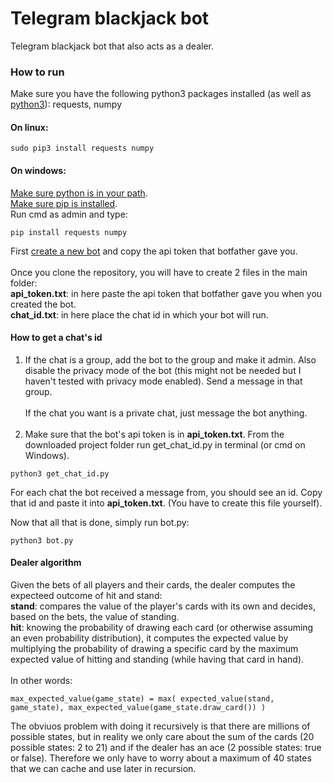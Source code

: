 # Telegram blackjack bot
Telegram blackjack bot that also acts as a dealer.

### How to run
Make sure you have the following python3 packages installed (as well as [python3](https://www.python.org/downloads/)): requests, numpy

#### On linux:
```
sudo pip3 install requests numpy
```

#### On windows:
[Make sure python is in your path](https://projects.raspberrypi.org/en/projects/using-pip-on-windows/5). <br />
[Make sure pip is installed](https://projects.raspberrypi.org/en/projects/using-pip-on-windows/6). <br />
Run cmd as admin and type: 
```
pip install requests numpy
```
First [create a new bot](https://core.telegram.org/bots#6-botfather) and copy the api token that botfather gave you. <br /><br />
Once you clone the repository, you will have to create 2 files in the main folder: <br />
**api_token.txt**: in here paste the api token that botfather gave you when you created the bot.<br />
**chat_id.txt**: in here place the chat id in which your bot will run.<br />

#### How to get a chat's id
1. If the chat is a group, add the bot to the group and make it admin. Also disable the privacy mode of the bot (this might not be needed but I haven't tested with privacy mode enabled). Send a message in that group.<br /><br />
If the chat you want is a private chat, just message the bot anything.<br /><br />
2. Make sure that the bot's api token is in **api_token.txt**. From the downloaded project folder run get_chat_id.py in terminal (or cmd on Windows).
```
python3 get_chat_id.py
```
For each chat the bot received a message from, you should see an id. Copy that id and paste it into **api_token.txt**. (You have to create this file yourself).<br />

Now that all that is done, simply run bot.py:
```
python3 bot.py
```

#### Dealer algorithm
Given the bets of all players and their cards, the dealer computes the expecteed outcome of hit and stand:<br />
**stand**: compares the value of the player's cards with its own and decides, based on the bets, the value of standing.<br />
**hit**: knowing the probability of drawing each card (or otherwise assuming an even probability distribution), it computes the expected value by multiplying the probability of drawing a specific card by the maximum expected value of hitting and standing (while having that card in hand). <br /><br />
In other words:
```
max_expected_value(game_state) = max( expected_value(stand, game_state), max_expected_value(game_state.draw_card()) )
```
The obviuos problem with doing it recursively is that there are millions of possible states, but in reality we only care about the sum of the cards (20 possible states: 2 to 21) and if the dealer has an ace (2 possible states: true or false). Therefore we only have to worry about a maximum of 40 states that we can cache and use later in recursion. 
